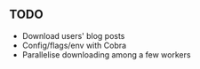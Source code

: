 ## TODO

* Download users' blog posts
* Config/flags/env with Cobra
* Parallelise downloading among a few workers
